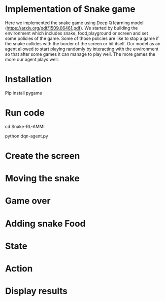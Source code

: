 # Implementation of Snake game 
Here we implemented the snake game using Deep Q learning model (https://arxiv.org/pdf/1509.06461.pdf). We started by building the environment which includes snake, food,playground or screen and set some policies of the game. Some of those policies are like to stop a game if the snake collides with the border of the screen or hit itself. Our model as an agent allowed to start playing randomly by interacting with the environment so that after some games it can manage to play well. The more games the more our agent plays well.

# Installation

Pip install pygame

# Run code

cd Snake-RL-AMMI

python dqn-agent.py


# Create the screen


# Moving the snake



# Game over



# Adding snake Food


# State


# Action


# Display results


